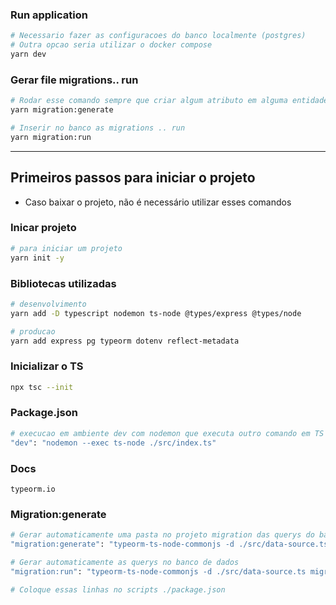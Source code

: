 ### Run application
```bash
# Necessario fazer as configuracoes do banco localmente (postgres)
# Outra opcao seria utilizar o docker compose
yarn dev
```

### Gerar file migrations.. run  
```bash
# Rodar esse comando sempre que criar algum atributo em alguma entidade
yarn migration:generate

# Inserir no banco as migrations .. run
yarn migration:run
```

---

## Primeiros passos para iniciar o projeto
- Caso baixar o projeto, não é necessário utilizar esses comandos

### Inicar projeto 
```bash
# para iniciar um projeto
yarn init -y
```

### Bibliotecas utilizadas
```bash
# desenvolvimento
yarn add -D typescript nodemon ts-node @types/express @types/node

# producao
yarn add express pg typeorm dotenv reflect-metadata
```

### Inicializar o TS 
```bash
npx tsc --init
```

### Package.json 
```bash
# execucao em ambiente dev com nodemon que executa outro comando em TS
"dev": "nodemon --exec ts-node ./src/index.ts" 
```

### Docs 
```
typeorm.io
```

### Migration:generate
```bash
# Gerar automaticamente uma pasta no projeto migration das querys do banco de dados 
"migration:generate": "typeorm-ts-node-commonjs -d ./src/data-source.ts migration:generate ./src/migrations/default",

# Gerar automaticamente as querys no banco de dados 
"migration:run": "typeorm-ts-node-commonjs -d ./src/data-source.ts migration:run"

# Coloque essas linhas no scripts ./package.json
```
